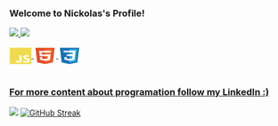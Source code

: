   
### Welcome to Nickolas's Profile!

 <div>
   <a href="https://github.com/NickolasSantosCremasco">
   <img height="180em" src="https://github-readme-stats.vercel.app/api?username=NickolasSantosCremasco&show_icons=true&theme=tokyonight&include_all_commits=true&count_private=true"/>
   <img height="180em" src="https://github-readme-stats.vercel.app/api/top-langs/?username=NickolasSantosCremasco&layout=compact&langs_count=6&theme=tokyonight"/>

</div>
<div style="display: inline_block"><br>
  <img align="center" alt="Js" height="30" width="40" src="https://raw.githubusercontent.com/devicons/devicon/master/icons/javascript/javascript-plain.svg ">
  <img align="center" alt="HTML" height="30" width="40" src="https://raw.githubusercontent.com/devicons/devicon/master/icons/html5/html5-original.svg ">
  <img align="center" alt="CSS" height="30" width="40" src="https://raw.githubusercontent.com/devicons/devicon/master/icons/css3/css3-original.svg ">
</div>
 
 <br>
 
  ### For more content about programation follow my LinkedIn :)
 
<div>
  
  <a href="https://toppng.com/uploads/preview/linkedin-logo-png-free-11660255212jmwsbnextx.png" target="_blank"><img src="https://img.shields.io/badge/-LinkedIn-%230077B5?style= for-the-badge&logo=linkedin&logoColor=white" target="_blank"></a>
[![GitHub Streak](https://github-readme-streak-stats.herokuapp.com?user=NickolasSantosCremasco&theme=tokyonight&hide_border=true)](https://git.io/streak-stats)





</div>
